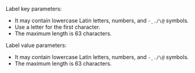 Label key parameters:

  * It may contain lowercase Latin letters, numbers, and `-_./\@` symbols.
  * Use a letter for the first character.
  * The maximum length is 63 characters.

Label value parameters:

  * It may contain lowercase Latin letters, numbers, and `-_./\@` symbols.
  * The maximum length is 63 characters.
